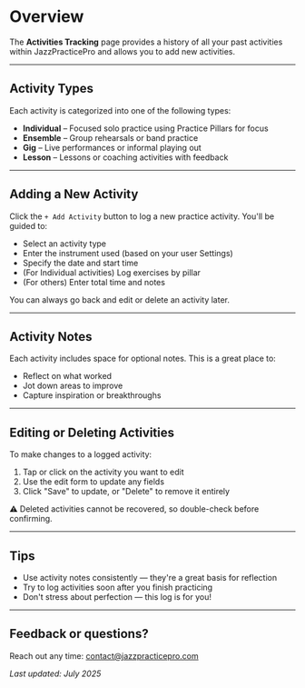 # Overview

The **Activities Tracking** page provides a history of all your past activities within JazzPracticePro and allows you to add new activities.

---

## Activity Types

Each activity is categorized into one of the following types:

- **Individual** – Focused solo practice using Practice Pillars for focus
- **Ensemble** – Group rehearsals or band practice
- **Gig** – Live performances or informal playing out
- **Lesson** – Lessons or coaching activities with feedback

---

## Adding a New Activity

Click the `+ Add Activity` button to log a new practice activity. You'll be guided to:

- Select an activity type
- Enter the instrument used (based on your user Settings)
- Specify the date and start time
- (For Individual activities) Log exercises by pillar
- (For others) Enter total time and notes

You can always go back and edit or delete an activity later.

---

## Activity Notes

Each activity includes space for optional notes. This is a great place to:

- Reflect on what worked
- Jot down areas to improve
- Capture inspiration or breakthroughs

---

## Editing or Deleting Activities

To make changes to a logged activity:

1. Tap or click on the activity you want to edit
2. Use the edit form to update any fields
3. Click "Save" to update, or "Delete" to remove it entirely

⚠️ Deleted activities cannot be recovered, so double-check before confirming.

---

## Tips

- Use activity notes consistently — they're a great basis for reflection
- Try to log activities soon after you finish practicing
- Don't stress about perfection — this log is for you!

---

## Feedback or questions?

Reach out any time: [contact@jazzpracticepro.com](mailto:contact@jazzpracticepro.com)

_Last updated: July 2025_
